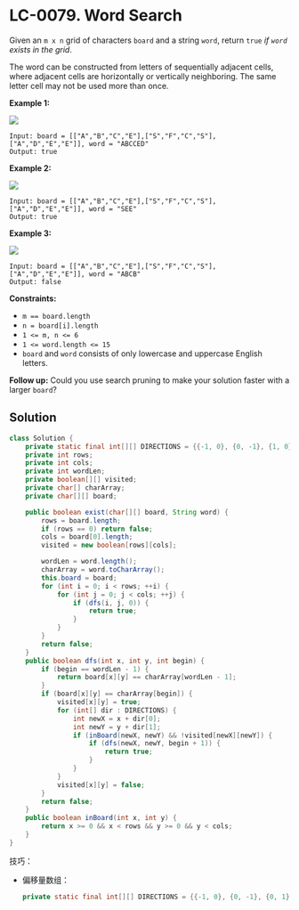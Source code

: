 # LC-0079. Word Search

Given an `m x n` grid of characters `board` and a string `word`, return `true` _if `word` exists in the grid_.

The word can be constructed from letters of sequentially adjacent cells, where adjacent cells are horizontally or vertically neighboring. The same letter cell may not be used more than once.

**Example 1:**

![](https://assets.leetcode.com/uploads/2020/11/04/word2.jpg)

```text
Input: board = [["A","B","C","E"],["S","F","C","S"],["A","D","E","E"]], word = "ABCCED"
Output: true
```

**Example 2:**

![](https://assets.leetcode.com/uploads/2020/11/04/word-1.jpg)

```text
Input: board = [["A","B","C","E"],["S","F","C","S"],["A","D","E","E"]], word = "SEE"
Output: true
```

**Example 3:**

![](https://assets.leetcode.com/uploads/2020/10/15/word3.jpg)

```text
Input: board = [["A","B","C","E"],["S","F","C","S"],["A","D","E","E"]], word = "ABCB"
Output: false
```

**Constraints:**

-   `m == board.length`
-   `n = board[i].length`
-   `1 <= m, n <= 6`
-   `1 <= word.length <= 15`
-   `board` and `word` consists of only lowercase and uppercase English letters.

**Follow up:** Could you use search pruning to make your solution faster with a larger `board`?

## Solution

```java
class Solution {
    private static final int[][] DIRECTIONS = {{-1, 0}, {0, -1}, {1, 0}, {0, 1}};
    private int rows;
    private int cols;
    private int wordLen;
    private boolean[][] visited;
    private char[] charArray;
    private char[][] board;

    public boolean exist(char[][] board, String word) {
        rows = board.length;
        if (rows == 0) return false;
        cols = board[0].length;
        visited = new boolean[rows][cols];

        wordLen = word.length();
        charArray = word.toCharArray();
        this.board = board;
        for (int i = 0; i < rows; ++i) {
            for (int j = 0; j < cols; ++j) {
                if (dfs(i, j, 0)) {
                    return true;
                }
            }
        }
        return false;
    }
    public boolean dfs(int x, int y, int begin) {
        if (begin == wordLen - 1) {
            return board[x][y] == charArray[wordLen - 1];
        }
        if (board[x][y] == charArray[begin]) {
            visited[x][y] = true;
            for (int[] dir : DIRECTIONS) {
                int newX = x + dir[0];
                int newY = y + dir[1];
                if (inBoard(newX, newY) && !visited[newX][newY]) {
                    if (dfs(newX, newY, begin + 1)) {
                        return true;
                    }
                }
            }
            visited[x][y] = false;
        }
        return false;
    }
    public boolean inBoard(int x, int y) {
        return x >= 0 && x < rows && y >= 0 && y < cols;
    }
}
```

技巧：

-   偏移量数组：

    ```java
    private static final int[][] DIRECTIONS = {{-1, 0}, {0, -1}, {0, 1}, {1, 0}};
    ```
